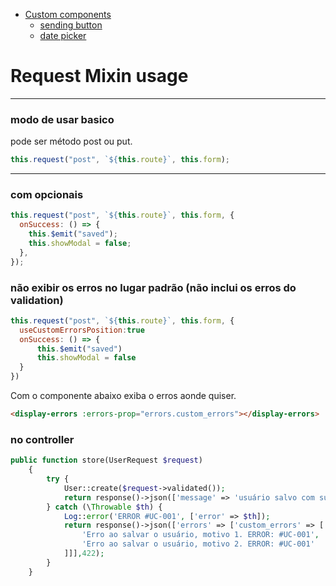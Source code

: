 - [Custom components](#-custom-components)
  - [sending button](#loading-button)
  - [date picker](#date-picker)

# Request Mixin usage

---

### modo de usar basico

pode ser método post ou put.

```js
this.request("post", `${this.route}`, this.form);
```

---

### com opcionais

```js
this.request("post", `${this.route}`, this.form, {
  onSuccess: () => {
    this.$emit("saved");
    this.showModal = false;
  },
});
```

### não exibir os erros no lugar padrão (não inclui os erros do validation)

```js
this.request("post", `${this.route}`, this.form, {
  useCustomErrorsPosition:true
  onSuccess: () => {
      this.$emit("saved")
      this.showModal = false
  }
})
```

Com o componente abaixo exiba o erros aonde quiser.

```html
<display-errors :errors-prop="errors.custom_errors"></display-errors>
```

### no controller

```php
public function store(UserRequest $request)
    {
        try {
            User::create($request->validated());
            return response()->json(['message' => 'usuário salvo com sucesso.']); // mensagem customizada (opcional)
        } catch (\Throwable $th) {
            Log::error('ERROR #UC-001', ['error' => $th]);
            return response()->json(['errors' => ['custom_errors' => [
                'Erro ao salvar o usuário, motivo 1. ERROR: #UC-001',
                'Erro ao salvar o usuário, motivo 2. ERROR: #UC-001'
            ]]],422);
        }
    }
```
